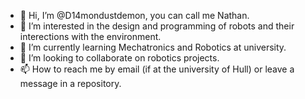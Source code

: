 - 👋 Hi, I’m @D14mondustdemon, you can call me Nathan.
- 👀 I’m interested in the design and programming of robots and their interections with the environment.
- 🌱 I’m currently learning Mechatronics and Robotics at university.
- 💞️ I’m looking to collaborate on robotics projects.
- 📫 How to reach me by email (if at the university of Hull) or leave a message in a repository.

<!---
D14mondustdemon/D14mondustdemon is a ✨ special ✨ repository because its `README.md` (this file) appears on your GitHub profile.
You can click the Preview link to take a look at your changes.
--->
